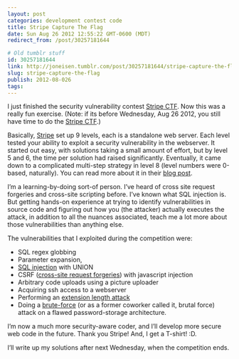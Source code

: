 ```yaml
---
layout: post
categories: development contest code
title: Stripe Capture The Flag
date: Sun Aug 26 2012 12:55:22 GMT-0600 (MDT)
redirect_from: /post/30257181644

# Old tumblr stuff
id: 30257181644
link: http://joneisen.tumblr.com/post/30257181644/stripe-capture-the-flag
slug: stripe-capture-the-flag
publish: 2012-08-026
tags:
---
```



I just finished the security vulnerability contest [Stripe CTF](https://stripe.com/blog/capture-the-flag-20). Now this was a really fun exercise. (Note: if its before Wednesday, Aug 26 2012, you still have time to do the [Stripe CTF](https://stripe-ctf.com).)

Basically, [Stripe](http://stripe.com) set up 9 levels, each is a standalone web server. Each level tested your ability to exploit a security vulnerability in the webserver. It started out easy, with solutions taking a small amount of effort, but by level 5 and 6, the time per solution had raised significantly. Eventually, it came down to a complicated multi-step strategy in level 8 (level numbers were
0-based, naturally). You can read more about it in their [blog post](https://stripe.com/blog/capture-the-flag-20).

I’m a learning-by-doing sort-of person. I’ve heard of cross site request forgeries and cross-site scripting before. I’ve known what SQL injection is. But getting hands-on experience at trying to identify vulnerabilities in source code and figuring out how you (the attacker) actually executes the attack, in addition to all the nuances associated, teach me a lot more about those vulnerabilities than anything else.

The vulnerabilities that I exploited during the competition were:

-   SQL regex globbing
-   Parameter expansion,
-   [SQL injection](http://en.wikipedia.org/wiki/SQL_injection) with
    UNION
-   CSRF ([cross-site request
    forgeries](http://en.wikipedia.org/wiki/Cross-site_request_forgery))
    with javascript injection
-   Arbitrary code uploads using a picture uploader
-   Acquiring ssh access to a webserver
-   Performing an [extension length
    attack](https://blog.whitehatsec.com/hash-length-extension-attacks/)
-   Doing a
    [brute-force](http://en.wikipedia.org/wiki/Brute-force_attack) (or
    as a former coworker called it, brutal force) attack on a flawed
    password-storage architecture.

I’m now a much more security-aware coder, and I’ll develop more secure web code in the future. Thank you Stripe! And, I get a T-shirt! :D.

I’ll write up my solutions after next Wednesday, when the competition ends.

